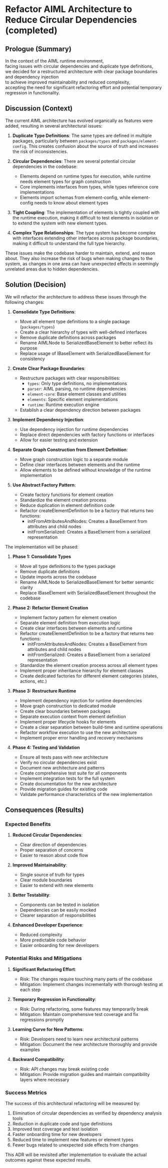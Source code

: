# Refactor AIML Architecture to Reduce Circular Dependencies (completed)

## Prologue (Summary)

In the context of the AIML runtime environment,  
facing issues with circular dependencies and duplicate type definitions,  
we decided for a restructured architecture with clear package boundaries and dependency injection  
to achieve improved maintainability and reduced complexity,  
accepting the need for significant refactoring effort and potential temporary regression in functionality.

## Discussion (Context)

The current AIML architecture has evolved organically as features were added, resulting in several architectural issues:

1. **Duplicate Type Definitions**: The same types are defined in multiple packages, particularly between `packages/types` and `packages/element-config`. This creates confusion about the source of truth and increases the risk of inconsistencies.

2. **Circular Dependencies**: There are several potential circular dependencies in the codebase:

   - Elements depend on runtime types for execution, while runtime needs element types for graph construction
   - Core implements interfaces from types, while types reference core implementations
   - Elements import schemas from element-config, while element-config needs to know about element types

3. **Tight Coupling**: The implementation of elements is tightly coupled with the runtime execution, making it difficult to test elements in isolation or to extend the system with new element types.

4. **Complex Type Relationships**: The type system has become complex with interfaces extending other interfaces across package boundaries, making it difficult to understand the full type hierarchy.

These issues make the codebase harder to maintain, extend, and reason about. They also increase the risk of bugs when making changes to the system, as changes in one area can have unexpected effects in seemingly unrelated areas due to hidden dependencies.

## Solution (Decision)

We will refactor the architecture to address these issues through the following changes:

1. **Consolidate Type Definitions**:

   - Move all element type definitions to a single package (`packages/types`)
   - Create a clear hierarchy of types with well-defined interfaces
   - Remove duplicate definitions across packages
   - Rename AIMLNode to SerializedBaseElement to better reflect its purpose
   - Replace usage of IBaseElement with SerializedBaseElement for consistency

2. **Create Clear Package Boundaries**:

   - Restructure packages with clear responsibilities:
     - `types`: Only type definitions, no implementations
     - `parser`: AIML parsing, no runtime dependencies
     - `element-core`: Base element classes and utilities
     - `elements`: Specific element implementations
     - `runtime`: Runtime execution engine
   - Establish a clear dependency direction between packages

3. **Implement Dependency Injection**:

   - Use dependency injection for runtime dependencies
   - Replace direct dependencies with factory functions or interfaces
   - Allow for easier testing and extension

4. **Separate Graph Construction from Element Definition**:

   - Move graph construction logic to a separate module
   - Define clear interfaces between elements and the runtime
   - Allow elements to be defined without knowledge of the runtime implementation

5. **Use Abstract Factory Pattern**:
   - Create factory functions for element creation
   - Standardize the element creation process
   - Reduce duplication in element definition code
   - Refactor createElementDefinition to be a factory that returns two functions:
     - initFromAttributesAndNodes: Creates a BaseElement from attributes and child nodes
     - initFromSerialized: Creates a BaseElement from a serialized representation

The implementation will be phased:

1. **Phase 1: Consolidate Types**

   - Move all type definitions to the types package
   - Remove duplicate definitions
   - Update imports across the codebase
   - Rename AIMLNode to SerializedBaseElement for better semantic clarity
   - Replace IBaseElement with SerializedBaseElement throughout the codebase

2. **Phase 2: Refactor Element Creation**

   - Implement factory pattern for element creation
   - Separate element definition from execution logic
   - Create clear interfaces between elements and runtime
   - Refactor createElementDefinition to be a factory that returns two functions:
     - initFromAttributesAndNodes: Creates a BaseElement from attributes and child nodes
     - initFromSerialized: Creates a BaseElement from a serialized representation
   - Standardize the element creation process across all element types
   - Implement proper inheritance hierarchy for element classes
   - Create dedicated factories for different element categories (states, actions, etc.)

3. **Phase 3: Restructure Runtime**

   - Implement dependency injection for runtime dependencies
   - Move graph construction to dedicated module
   - Create clear boundaries between packages
   - Separate execution context from element definition
   - Implement proper lifecycle hooks for elements
   - Create a clear separation between build-time and runtime operations
   - Refactor workflow execution to use the new architecture
   - Implement proper error handling and recovery mechanisms

4. **Phase 4: Testing and Validation**
   - Ensure all tests pass with new architecture
   - Verify no circular dependencies exist
   - Document new architecture and patterns
   - Create comprehensive test suite for all components
   - Implement integration tests for the full system
   - Create documentation for the new architecture
   - Provide migration guides for existing code
   - Validate performance characteristics of the new implementation

## Consequences (Results)

### Expected Benefits

1. **Reduced Circular Dependencies**:

   - Clear direction of dependencies
   - Proper separation of concerns
   - Easier to reason about code flow

2. **Improved Maintainability**:

   - Single source of truth for types
   - Clear module boundaries
   - Easier to extend with new elements

3. **Better Testability**:

   - Components can be tested in isolation
   - Dependencies can be easily mocked
   - Clearer separation of responsibilities

4. **Enhanced Developer Experience**:
   - Reduced complexity
   - More predictable code behavior
   - Easier onboarding for new developers

### Potential Risks and Mitigations

1. **Significant Refactoring Effort**:

   - Risk: The changes require touching many parts of the codebase
   - Mitigation: Implement changes incrementally with thorough testing at each step

2. **Temporary Regression in Functionality**:

   - Risk: During refactoring, some features may temporarily break
   - Mitigation: Maintain comprehensive test coverage and fix regressions promptly

3. **Learning Curve for New Patterns**:

   - Risk: Developers need to learn new architectural patterns
   - Mitigation: Document the new architecture thoroughly and provide examples

4. **Backward Compatibility**:
   - Risk: API changes may break existing code
   - Mitigation: Provide migration guides and maintain compatibility layers where necessary

### Success Metrics

The success of this architectural refactoring will be measured by:

1. Elimination of circular dependencies as verified by dependency analysis tools
2. Reduction in duplicate code and type definitions
3. Improved test coverage and test isolation
4. Faster onboarding time for new developers
5. Reduced time to implement new features or element types
6. Fewer bugs related to unexpected side effects from changes

This ADR will be revisited after implementation to evaluate the actual outcomes against these expected results.
